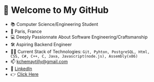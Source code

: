 # 👋 Welcome to My GitHub
- 📚 Computer Science/Engineering Student
- 📍 Paris, France 
- 💻 Deeply Passionnate About Software Engineering/Craftsmanship
- 🛠️ Aspiring Backend Engineer
- 👨‍💻 Current Stack of Technologies: 
`Git, Pyhton, PostgreSQL, Html, CSS, C#, C++, C, Java, Javascript(node.js), Assembly(x86)`
- 📫 kchemaytilly@gmail.com
- 💠 [LinkedIn](https://www.linkedin.com/in/karimchem/)
- 👉 [Click Here](https://www.karimc.tk)
<!---
Karimchmtz/Karimchmtz is a ✨ special ✨ repository because its `README.md` (this file) appears on your GitHub profile.
You can click the Preview link to take a look at your changes.
--->

